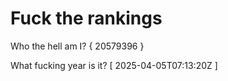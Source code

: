 # Fuck the rankings

Who the hell am I?
{ 20579396 }

What fucking year is it?
[ 2025-04-05T07:13:20Z ]
